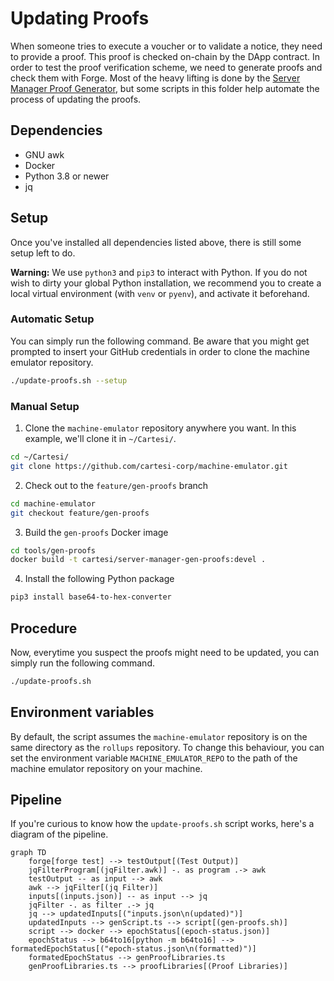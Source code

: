 # Updating Proofs

When someone tries to execute a voucher or to validate a notice, they need to provide a proof. This proof is checked on-chain by the DApp contract. In order to test the proof verification scheme, we need to generate proofs and check them with Forge. Most of the heavy lifting is done by the [Server Manager Proof Generator](https://github.com/cartesi-corp/machine-emulator/tree/feature/gen-proofs/tools/gen-proofs), but some scripts in this folder help automate the process of updating the proofs.

## Dependencies

* GNU awk
* Docker
* Python 3.8 or newer
* jq

## Setup

Once you've installed all dependencies listed above, there is still some setup left to do.

**Warning:** We use `python3` and `pip3` to interact with Python. If you do not wish to dirty your global Python installation, we recommend you to create a local virtual environment (with `venv` or `pyenv`), and activate it beforehand.

### Automatic Setup

You can simply run the following command. Be aware that you might get prompted to insert your GitHub credentials in order to clone the machine emulator repository.

```sh
./update-proofs.sh --setup
```

### Manual Setup

1. Clone the `machine-emulator` repository anywhere you want. In this example, we'll clone it in `~/Cartesi/`.

```sh
cd ~/Cartesi/
git clone https://github.com/cartesi-corp/machine-emulator.git
```

2. Check out to the `feature/gen-proofs` branch

```sh
cd machine-emulator
git checkout feature/gen-proofs
```

3. Build the `gen-proofs` Docker image

```sh
cd tools/gen-proofs
docker build -t cartesi/server-manager-gen-proofs:devel .
```

4. Install the following Python package

```sh
pip3 install base64-to-hex-converter
```

## Procedure

Now, everytime you suspect the proofs might need to be updated, you can simply run the following command.

```sh
./update-proofs.sh
```

## Environment variables

By default, the script assumes the `machine-emulator` repository is on the same directory as the `rollups` repository.
To change this behaviour, you can set the environment variable `MACHINE_EMULATOR_REPO` to the path of the machine emulator repository on your machine.

## Pipeline

If you're curious to know how the `update-proofs.sh` script works, here's a diagram of the pipeline.

```mermaid
graph TD
    forge[forge test] --> testOutput[(Test Output)]
    jqFilterProgram[(jqFilter.awk)] -. as program .-> awk
    testOutput -- as input --> awk
    awk --> jqFilter[(jq Filter)]
    inputs[(inputs.json)] -- as input --> jq
    jqFilter -. as filter .-> jq
    jq --> updatedInputs[("inputs.json\n(updated)")]
    updatedInputs --> genScript.ts --> script[(gen-proofs.sh)]
    script --> docker --> epochStatus[(epoch-status.json)]
    epochStatus --> b64to16[python -m b64to16] --> formatedEpochStatus[("epoch-status.json\n(formatted)")]
    formatedEpochStatus --> genProofLibraries.ts
    genProofLibraries.ts --> proofLibraries[(Proof Libraries)]
```
